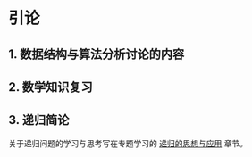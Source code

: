 # 引论

## 1. 数据结构与算法分析讨论的内容

## 2. 数学知识复习

## 3. 递归简论

关于递归问题的学习与思考写在专题学习的 [递归的思想与应用](./Project1-递归的思想与应用.md) 章节。